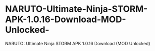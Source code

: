 # NARUTO-Ultimate-Ninja-STORM-APK-1.0.16-Download-MOD-Unlocked-
NARUTO: Ultimate Ninja STORM APK 1.0.16 Download (MOD Unlocked)
